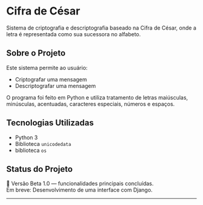 # Cifra de César

Sistema de criptografia e descriptografia baseado na Cifra de César, onde a letra é representada como sua sucessora no alfabeto.

## Sobre o Projeto

Este sistema permite ao usuário:
- Criptografar uma mensagem
- Descriptografar uma mensagem

O programa foi feito em Python e utiliza tratamento de letras maiúsculas, minúsculas, acentuadas, caracteres especiais, números e espaços.

## Tecnologias Utilizadas

- Python 3
- Biblioteca `unicodedata` 
- biblioteca `os` 

## Status do Projeto

🚀 Versão Beta 1.0 — funcionalidades principais concluídas.  
Em breve: Desenvolvimento de uma interface com Django.

---
